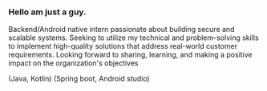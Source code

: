 ### Hello am just a guy. 
Backend/Android native intern passionate about building secure and scalable systems. Seeking to utilize my technical and problem-solving skills to implement high-quality solutions that address real-world customer requirements. Looking forward to sharing, learning, and making a positive impact on the organization's objectives

(Java, Kotlin) (Spring boot, Android studio)
